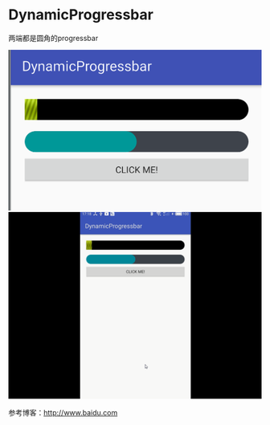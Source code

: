 # DynamicProgressbar

两端都是圆角的progressbar

![image](https://github.com/lizhongze123/DynamicProgressbar/blob/master/test1.png)
![image](https://github.com/lizhongze123/DynamicProgressbar/blob/master/test.gif)

参考博客：http://www.baidu.com
